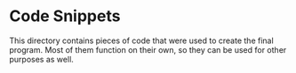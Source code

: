 # Code Snippets
This directory contains pieces of code that were used to create the final program. Most of them function on their own, so they can be used for other purposes as well.
